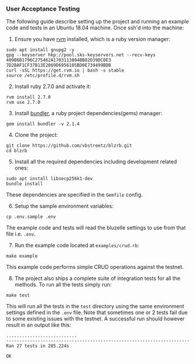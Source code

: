 ### User Acceptance Testing

The following guide describe setting up the project and running an example code and tests in an Ubuntu 18.04 machine. Once ssh'd into the machine:

1. Ensure you have [rvm](https://rvm.io/) installed, which is a ruby version manager:

```
sudo apt install gnupg2 -y
gpg --keyserver hkp://pool.sks-keyservers.net --recv-keys 409B6B1796C275462A1703113804BB82D39DC0E3 7D2BAF1CF37B13E2069D6956105BD0E739499BDB
curl -sSL https://get.rvm.io | bash -s stable
source /etc/profile.d/rvm.sh
```

2. Install ruby 2.7.0 and activate it:

```
rvm install 2.7.0
rvm use 2.7.0
```

3. Install [bundler](https://bundler.io/), a ruby project dependencies(gems) manager:

```
gem install bundler -v 2.1.4
```

4. Clone the project:

```
git clone https://github.com/vbstreetz/blzrb.git
cd blzrb
```

5. Install all the required dependencies including development related ones:

```
sudo apt install libsecp256k1-dev
bundle install
```

These dependencies are specified in the `Gemfile` config.

6. Setup the sample environment variables:

```
cp .env.sample .env
```

The example code and tests will read the bluzelle settings to use from that file i.e. `.env`.

7. Run the example code located at `examples/crud.rb`:

```
make example
```

This example code performs simple CRUD operations against the testnet.

8. The project also ships a complete suite of integration tests for all the methods. To run all the tests simply run:

```
make test
```

This will run all the tests in the `test` directory using the same environment settings defined in the `.env` file.
Note that sometimes one or 2 tests fail due to some existing issues with the testnet. A successful run should however result in an output like this:

```
...........................
----------------------------------------------------------------------
Ran 27 tests in 285.224s

OK
```
